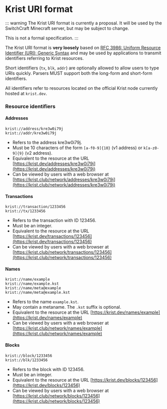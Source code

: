 # Krist URI format

::: warning
The Krist URI format is currently a proposal. It will be used by the SwitchCraft
Minecraft server, but may be subject to change.

This is not a formal specification.
:::

The Krist URI format is **very loosely** based on 
[RFC 3986: Uniform Resource Identifier (URI): Generic Syntax](https://www.rfc-editor.org/rfc/rfc3986)
and may be used by applications to transmit identifiers referring to Krist
resources. 

Short identifiers (`tx`, `blk`, `addr`) are optionally allowed to allow users to 
type URIs quickly. Parsers MUST support both the long-form and short-form
identifiers.

All identifiers refer to resources located on the official Krist node currently
hosted at `krist.dev`.

### Resource identifiers

#### Addresses

```
krist://address/kre3w0i79j
krist://addr/kre3w0i79j
```

- Refers to the address kre3w0i79j. 
- Must be 10 characters of the form `[a-f0-9]{10}` (v1 address) or 
  `k[a-z0-9]{9}` (v2 address).
- Equivalent to the resource at the URL 
  [https://krist.dev/addresses/kre3w0i79j](https://krist.dev/addresses/kre3w0i79j)
- Can be viewed by users with a web browser at 
  [https://krist.club/network/addresses/kre3w0i79j](https://krist.club/network/addresses/kre3w0i79j)

#### Transactions

```
krist://transaction/1233456
krist://tx/1233456
```

- Refers to the transaction with ID 123456. 
- Must be an integer.
- Equivalent to the resource at the URL 
  [https://krist.dev/transactions/123456](https://krist.dev/transactions/123456)
- Can be viewed by users with a web browser at 
  [https://krist.club/network/transactions/123456](https://krist.club/network/transactions/123456)

#### Names

```
krist://name/example
krist://name/example.kst
krist://name/meta@example
krist://name/meta@example.kst
```

- Refers to the name `example.kst`.
- May contain a metaname. The `.kst` suffix is optional.
- Equivalent to the resource at the URL 
  [https://krist.dev/names/example](https://krist.dev/names/example)
- Can be viewed by users with a web browser at 
  [https://krist.club/network/names/example](https://krist.club/network/names/example)

#### Blocks

```
krist://block/1233456
krist://blk/1233456
```

- Refers to the block with ID 123456. 
- Must be an integer.
- Equivalent to the resource at the URL 
  [https://krist.dev/blocks/123456](https://krist.dev/blocks/123456)
- Can be viewed by users with a web browser at 
  [https://krist.club/network/blocks/123456](https://krist.club/network/blocks/123456)

